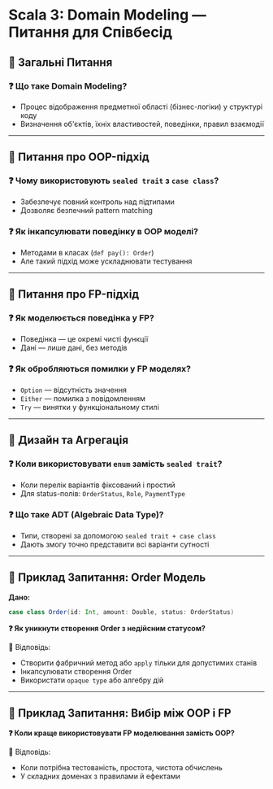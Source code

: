 # Scala 3: Domain Modeling — Питання для Співбесід

## 🔸 Загальні Питання

### ❓ Що таке Domain Modeling?
- Процес відображення предметної області (бізнес-логіки) у структурі коду
- Визначення об'єктів, їхніх властивостей, поведінки, правил взаємодії

---

## 🔸 Питання про OOP-підхід

### ❓ Чому використовують `sealed trait` з `case class`?
- Забезпечує повний контроль над підтипами
- Дозволяє безпечний pattern matching

### ❓ Як інкапсулювати поведінку в OOP моделі?
- Методами в класах (`def pay(): Order`)
- Але такий підхід може ускладнювати тестування

---

## 🔸 Питання про FP-підхід

### ❓ Як моделюється поведінка у FP?
- Поведінка — це окремі чисті функції
- Дані — лише дані, без методів

### ❓ Як обробляються помилки у FP моделях?
- `Option` — відсутність значення
- `Either` — помилка з повідомленням
- `Try` — винятки у функціональному стилі

---

## 🔸 Дизайн та Агрегація

### ❓ Коли використовувати `enum` замість `sealed trait`?
- Коли перелік варіантів фіксований і простий
- Для status-полів: `OrderStatus`, `Role`, `PaymentType`

### ❓ Що таке ADT (Algebraic Data Type)?
- Типи, створені за допомогою `sealed trait + case class`
- Дають змогу точно представити всі варіанти сутності

---

## 🔸 Приклад Запитання: Order Модель

**Дано:**
```scala
case class Order(id: Int, amount: Double, status: OrderStatus)
```

**❓ Як уникнути створення Order з недійсним статусом?**

📌 Відповідь:
- Створити фабричний метод або `apply` тільки для допустимих станів
- Інкапсулювати створення Order
- Використати `opaque type` або алгебру дій

---

## 🔸 Приклад Запитання: Вибір між OOP і FP

**❓ Коли краще використовувати FP моделювання замість OOP?**

📌 Відповідь:
- Коли потрібна тестованість, простота, чистота обчислень
- У складних доменах з правилами й ефектами
